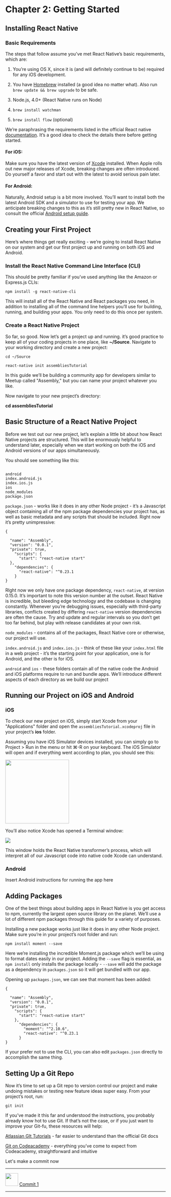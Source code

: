 # Chapter 2: Getting Started

## Installing React Native

### Basic Requirements

The steps that follow assume you’ve met React Native’s basic requirements, which are:

1. You’re using OS X, since it is (and will definitely continue to be) required for any iOS development.

2. You have [Homebrew](http://brew.sh/) installed (a good idea no matter what). Also run ```brew update && brew upgrade``` to be safe.

3. Node.js, 4.0+ (React Native runs on Node)

4. ```brew install watchman```

5. ```brew install flow``` (optional)

We’re paraphrasing the requirements listed in the official React native [documentation](https://facebook.github.io/react-native/docs/getting-started.html). It’s a good idea to check the details there before getting started.

#### For iOS:

Make sure you have the latest version of [Xcode](https://developer.apple.com/xcode/download/) installed. When Apple rolls out new major releases of Xcode, breaking changes are often introduced. Do yourself a favor and start out with the latest to avoid serious pain later.

#### For Android:

Naturally, Android setup is a bit more involved. You’ll want to install both the latest Android SDK and a simulator to use for testing your app. We anticipate breaking changes to this as it’s still pretty new in React Native, so consult the official [Android setup guide](https://facebook.github.io/react-native/docs/android-setup.html).

## Creating your First Project

Here’s where things get really exciting - we’re going to install React Native on our system and get our first project up and running on both iOS and Android.

### Install the React Native Command Line Interface (CLI)

This should be pretty familiar if you’ve used anything like the Amazon or Express.js CLIs:

```npm install -g react-native-cli```

This will install all of the React Native and React packages you need, in addition to installing all of the command line helpers you’ll use for building, running, and building your apps. You only need to do this once per system.

### Create a React Native Project

So far, so good. Now let’s get a project up and running. it’s good practice to keep all of your coding projects in one place, like **~/Source**. Navigate to your working directory and create a new project:

```cd ~/Source```

```react-native init assembliesTutorial```

In this guide we’ll be building a community app for developers similar to Meetup called "Assembly," but you can name your project whatever you like.

Now navigate to your new project’s directory:

**cd assembliesTutorial**

## Basic Structure of a React Native Project

Before we test out our new project, let’s explain a little bit about how React Native projects are structured. This will be enormously helpful to understand later, especially when we start working on  both the iOS and Android versions of our apps simultaneously.

You should see something like this:
```

android          
index.android.js
index.ios.js     
ios              
node_modules     
package.json
```

`package.json` - works like it does in any other Node project - it’s a Javascript object containing all of the npm package dependencies your project has, as well as basic metadata and any scripts that should be included. Right now it’s pretty unimpressive:

```
{

  "name": "Assembly",
  "version": "0.0.1",
  "private": true,
    "scripts": {
      "start": "react-native start"
  },
    "dependencies": {
      "react-native": "^0.23.1
    }
}
```

RIght now we only have one package dependency, ```react-native```, at version 0.15.0. It’s important to note this version number at the outset. React Native is incredible, but bleeding edge technology and the codebase is changing constantly. Whenever you’re debugging issues, especially with third-party libraries, conflicts created by differing ```react-native``` version dependencies are often the cause. Try and update and regular intervals so you don’t get too far behind, but play with release candidates at your own risk.

```node_modules```  - contains all of the packages, React Native core or otherwise, our project will use. 

```index.android.js``` and ```index.ios.js``` - think of these like your `index.html` file in a web project - it’s the starting point for your application, one is for Android, and the other is for iOS.

```android``` and ```ios``` - these folders contain all of the native code the Android and iOS platforms require to run and bundle apps. We’ll introduce different aspects of each directory as we build our project

## Running our Project on iOS and Android

### iOS

To check our new project on iOS, simply start Xcode from your "Applications" folder and open the ```assembliesTutorial.xcodeproj``` file in your project’s **ios** folder. 

Assuming you have iOS Simulator devices installed, you can simply go to Project > Run in the menu or hit ⌘-R on your keyboard. The iOS Simulator will open and if everything went according to plan, you should see this:

<img src="getting-started-1.png" style="height: 200px; margin: auto;"/>

You’ll also notice Xcode has opened a Terminal window:

![](getting-started-2.png)

This window holds the React Native transformer’s process, which will interpret all of our Javascript code into native code Xcode can understand. 

### Android

Insert Android instructions for running the app here

## Adding Packages

One of the best things about building apps in React Native is you get access to npm, currently the largest open source library on the planet. We’ll use a lot of different npm packages through this guide for a variety of purposes. 

Installing a new package works just like it does in any other Node project. Make sure you’re in your project’s root folder and run:

```npm install moment --save```

Here we’re installing the incredible Moment.js package which we’ll be using to format dates easily in our project. Adding the ```--save``` flag is essential, as ```npm install``` only installs the package locally - ```--save``` will add the package as a dependency in ```packages.json``` so it will get bundled with our app. 

Opening up `packages.json`, we can see that moment has been added:

```
{

  "name": "Assembly",
  "version": "0.0.1",
  "private": true,
    "scripts": {
      "start": "react-native start"
    },
      "dependencies": {
        "moment": "^2.10.6",
        "react-native": "^0.23.1
      }
}
```



If your prefer not to use the CLI, you can also edit ```packages.json``` directly to accomplish the same thing. 

## Setting Up a Git Repo

Now it’s time to set up a Git repo to version control our project and make undoing mistakes or testing new feature ideas super easy. From your project’s root, run:

```git init```

If you’ve made it this far and understood the instructions, you probably already know hot to use Git. If that’s not the case, or if you just want to improve your Git-fu, these resources will help:

[Atlassian GIt Tutorials](https://www.atlassian.com/git/tutorials/) - far easier to understand than the official Git docs

[Git on Codeacademy](https://www.codecademy.com/learn/learn-git) - everything you’ve come to expect from Codeacademy, straightforward and intuitive

Let's make a commit now

***
<img src='github-logo.png' style='width: 40px;' /> [Commit 1](https://github.com/buildreactnative/assemblies-tutorial/tree/ch-3.0)
***

